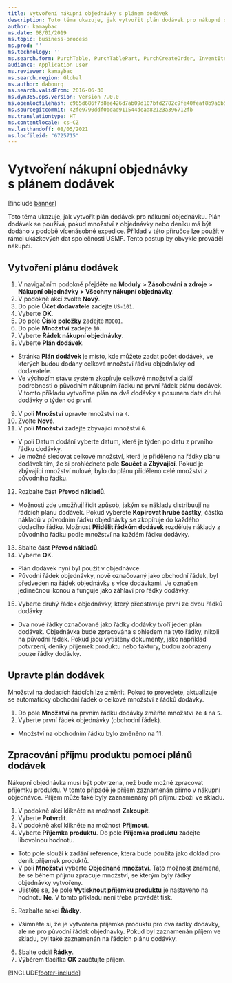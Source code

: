 ```yaml
---
title: Vytvoření nákupní objednávky s plánem dodávek
description: Toto téma ukazuje, jak vytvořit plán dodávek pro nákupní objednávku.
author: kamaybac
ms.date: 08/01/2019
ms.topic: business-process
ms.prod: ''
ms.technology: ''
ms.search.form: PurchTable, PurchTablePart, PurchCreateOrder, InventItemIdLookupPurchase, PurchDeliverySchedule, PurchEditLines
audience: Application User
ms.reviewer: kamaybac
ms.search.region: Global
ms.author: dabourq
ms.search.validFrom: 2016-06-30
ms.dyn365.ops.version: Version 7.0.0
ms.openlocfilehash: c965d686f7d8ee426d7ab09d107bfd2782c9fe40feaf8b9a6b5eca1f61cf7198
ms.sourcegitcommit: 42fe9790ddf0bdad911544deaa82123a396712fb
ms.translationtype: HT
ms.contentlocale: cs-CZ
ms.lasthandoff: 08/05/2021
ms.locfileid: "6725715"
---
```

# <a name="create-a-purchase-order-with-a-delivery-schedule"></a>Vytvoření nákupní objednávky s plánem dodávek

[!include [banner](../../includes/banner.md)]

Toto téma ukazuje, jak vytvořit plán dodávek pro nákupní objednávku. Plán dodávek se používá, pokud množství z objednávky nebo deníku má být dodáno v podobě vícenásobné expedice. Příklad v této příručce lze použít v rámci ukázkových dat společnosti USMF. Tento postup by obvykle prováděl nákupčí.

## <a name="create-a-delivery-schedule"></a>Vytvoření plánu dodávek
1. V navigačním podokně přejděte na **Moduly > Zásobování a zdroje > Nákupní objednávky > Všechny nákupní objednávky**.
2. V podokně akcí zvolte **Nový**.
3. Do pole **Účet dodavatele** zadejte `US-101`.
4. Vyberte **OK**.
5. Do pole **Číslo položky** zadejte `M0001`.
6. Do pole **Množství** zadejte `10`.
7. Vyberte **Řádek nákupní objednávky**.
8. Vyberte **Plán dodávek**.
- Stránka **Plán dodávek** je místo, kde můžete zadat počet dodávek, ve kterých budou dodány celková množství řádku objednávky od dodavatele.  
- Ve výchozím stavu systém zkopíruje celkové množství a další podrobnosti o původním nákupním řádku na první řádek plánu dodávek. V tomto příkladu vytvoříme plán na dvě dodávky s posunem data druhé dodávky o týden od první.  
9. V poli **Množství** upravte množství na `4`.
10. Zvolte **Nové**.
11. V poli **Množství** zadejte zbývající množství `6`.
- V poli Datum dodání vyberte datum, které je týden po datu z prvního řádku dodávky.  
- Je možné sledovat celkové množství, která je přiděleno na řádky plánu dodávek tím, že si prohlédnete pole **Součet** a **Zbývající**. Pokud je zbývající množství nulové, bylo do plánu přiděleno celé množství z původního řádku.  
12. Rozbalte část **Převod nákladů**.
- Možnosti zde umožňují řídit způsob, jakým se náklady distribuují na řádcích plánu dodávek. Pokud vyberete **Kopírovat hrubé částky**, částka nákladů v původním řádku objednávky se zkopíruje do každého dodacího řádku. Možnost **Přidělit řádkům dodávek** rozděluje náklady z původního řádku podle množství na každém řádku dodávky.  
13. Sbalte část **Převod nákladů**.
14. Vyberte **OK**.
- Plán dodávek nyní byl použit v objednávce.  
- Původní řádek objednávky, nově označovaný jako obchodní řádek, byl předveden na řádek objednávky s více dodávkami. Je označen jedinečnou ikonou a funguje jako záhlaví pro řádky dodávky.  
15. Vyberte druhý řádek objednávky, který představuje první ze dvou řádků dodávky.
- Dva nové řádky označované jako řádky dodávky tvoří jeden plán dodávek. Objednávka bude zpracována s ohledem na tyto řádky, nikoli na původní řádek. Pokud jsou vytištěny dokumenty, jako například potvrzení, deníky příjemek produktu nebo faktury, budou zobrazeny pouze řádky dodávky.  

## <a name="change-the-delivery-schedule"></a>Upravte plán dodávek
Množství na dodacích řádcích lze změnit. Pokud to provedete, aktualizuje se automaticky obchodní řádek o celkové množství z řádků dodávky.  
1. Do pole **Množství** na prvním řádku dodávky změňte množství ze `4` na `5`.
2. Vyberte první řádek objednávky (obchodní řádek).  
- Množství na obchodním řádku bylo změněno na 11.  

## <a name="process-product-receipt-using-delivery-schedules"></a>Zpracování příjmu produktu pomocí plánů dodávek
Nákupní objednávka musí být potvrzena, než bude možné zpracovat příjemku produktu. V tomto případě je příjem zaznamenán přímo v nákupní objednávce. Příjem může také byly zaznamenány při příjmu zboží ve skladu.  
1. V podokně akcí klikněte na možnost **Zakoupit**.
2. Vyberte **Potvrdit**.
3. V podokně akcí klikněte na možnost **Přijmout**.
4. Vyberte **Příjemka produktu**. Do pole **Příjemka produktu** zadejte libovolnou hodnotu.
- Toto pole slouží k zadání reference, která bude použita jako doklad pro deník příjemek produktů.  
- V poli **Množství** vyberte **Objednané množství**. Tato možnost znamená, že se během příjmu zpracuje množství, se kterým byly řádky objednávky vytvořeny.  
- Ujistěte se, že pole **Vytisknout příjemku produktu** je nastaveno na hodnotu **Ne**. V tomto příkladu není třeba provádět tisk.  
5. Rozbalte sekci **Řádky**.
- Všimněte si, že je vytvořena příjemka produktu pro dva řádky dodávky, ale ne pro původní řádek objednávky. Pokud byl zaznamenán příjem ve skladu, byl také zaznamenán na řádcích plánu dodávky.  
6. Sbalte oddíl **Řádky**.
7. Výběrem tlačítka **OK** zaúčtujte příjem.



[!INCLUDE[footer-include](../../../includes/footer-banner.md)]